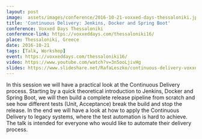 ```yaml
---
layout: post
image:  assets/images/conference/2016-10-21-voxxed-days-thessaloniki.jpg
title: 'Continuous Delivery: Jenkins, Docker and Spring Boot'
conference: Voxxed Days Thessaloniki
conference-link: https://voxxeddays.com/thessaloniki16/
place: Thessaloniki, Greece
date: 2016-10-21
tags: [Talk, Workshop]
event: https://voxxeddays.com/thessaloniki16/
video: https://www.youtube.com/watch?v=3n5ooLjivHg
slides: https://www.slideshare.net/RafaLeszko/continuous-delivery-voxxed-days-thessaloniki-21102016
---
```


In this session we will have a practical look at the Continuous Delivery process. Starting by a quick theoretical introduction to Jenkins, Docker and Spring Boot, we will then build a complete release pipeline from scratch and see how different tests (Unit, Acceptance) break the build and stop the release. In the end we will have a look at how to apply the Continuous Delivery to legacy systems, where the test automation is hard to achieve. The talk is intended for everyone who would like to automate their delivery process.